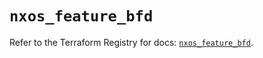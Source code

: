 # `nxos_feature_bfd`

Refer to the Terraform Registry for docs: [`nxos_feature_bfd`](https://registry.terraform.io/providers/ciscodevnet/nxos/0.5.10/docs/resources/feature_bfd).
